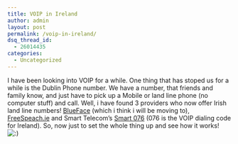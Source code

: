 ```yaml
---
title: VOIP in Ireland
author: admin
layout: post
permalink: /voip-in-ireland/
dsq_thread_id:
  - 26014435
categories:
  - Uncategorized
---
```

I have been looking into VOIP for a while. One thing that has stoped us for a while is the Dublin Phone number. We have a number, that friends and family know, and just have to pick up a Mobile or land line phone (no computer stuff) and call. Well, i have found 3 providers who now offer Irish land line numbers! [BlueFace][1] (which i&nbsp;think i will be moving to), [FreeSpeach.ie][2] and Smart Telecom&#8217;s [Smart 076][3] (076 is the VOIP dialing code for Ireland). So, now just to set the whole thing up and see how it works! <img src="http://blog.lotas-smartman.net/wp-includes/images/smilies/icon_smile.gif" alt=":)" class="wp-smiley" />

 [1]: http://www.blueface.ie/
 [2]: http://www.freespeech.ie/
 [3]: http://www.smart076.ie